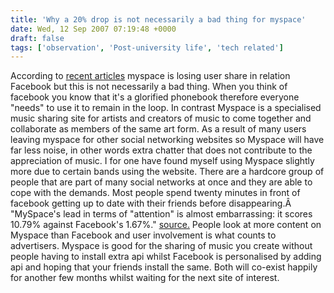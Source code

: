 ```yaml
---
title: 'Why a 20% drop is not necessarily a bad thing for myspace'
date: Wed, 12 Sep 2007 07:19:48 +0000
draft: false
tags: ['observation', 'Post-university life', 'tech related']
---
```


According to [recent articles](http://blogs.guardian.co.uk/technology/2007/09/11/facebook_up_myspace_down.html) myspace is losing user share in relation Facebook but this is not necessarily a bad thing. When you think of facebook you know that it's a glorified phonebook therefore everyone "needs" to use it to remain in the loop. In contrast Myspace is a specialised music sharing site for artists and creators of music to come together and collaborate as members of the same art form. As a result of many users leaving myspace for other social networking websites so Myspace will have far less noise, in other words extra chatter that does not contribute to the appreciation of music. I for one have found myself using Myspace slightly more due to certain bands using the website. There are a hardcore group of people that are part of many social networks at once and they are able to cope with the demands. Most people spend twenty minutes in front of facebook getting up to date with their friends before disappearing.Â  "MySpace's lead in terms of "attention" is almost embarrassing: it scores 10.79% against Facebook's 1.67%." [source.](http://blogs.guardian.co.uk/technology/2007/09/11/facebook_up_myspace_down.html) People look at more content on Myspace than Facebook and user involvement is what counts to advertisers. Myspace is good for the sharing of music you create without people having to install extra api whilst Facebook is personalised by adding api and hoping that your friends install the same. Both will co-exist happily for another few months whilst waiting for the next site of interest.